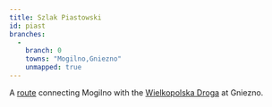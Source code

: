 ```yaml
---
title: Szlak Piastowski
id: piast
branches:
  -
    branch: 0
    towns: "Mogilno,Gniezno"
    unmapped: true
---
```


A [route][0] connecting Mogilno with the [Wielkopolska Droga][1] at Gniezno.

[0]: http://www.szlakpiastowski.com.pl/go.live.php/PL-H91/droga-sw-jakuba.html
[1]: wielkopolska.html